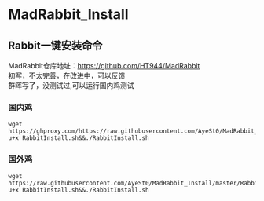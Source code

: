 # MadRabbit_Install


## Rabbit一键安装命令
MadRabbit仓库地址：https://github.com/HT944/MadRabbit  
初写，不太完善，在改进中，可以反馈  
群晖写了，没测试过,可以运行国内鸡测试
### 国内鸡
```shell
wget https://ghproxy.com/https://raw.githubusercontent.com/AyeSt0/MadRabbit_Install/master/RabbitInstall.sh&&chmod u+x RabbitInstall.sh&&./RabbitInstall.sh
```
### 国外鸡
```shell
wget https://raw.githubusercontent.com/AyeSt0/MadRabbit_Install/master/RabbitInstall.sh&&chmod u+x RabbitInstall.sh&&./RabbitInstall.sh
```
